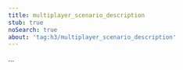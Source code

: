 ```yaml
---
title: multiplayer_scenario_description
stub: true
noSearch: true
about: 'tag:h3/multiplayer_scenario_description'
---
```

  ...
  